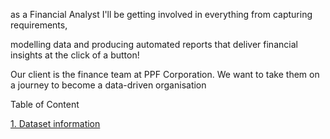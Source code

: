 as a Financial Analyst I'll be getting involved in everything from capturing requirements, 

modelling data and producing automated reports that deliver financial insights at the click of a button! 

Our client is the finance team at PPF Corporation. We want to take them on a journey to become a data-driven organisation

Table of Content

[1. Dataset information](https://github.com/deddyandri/Financial-Reporting-w-Power-BI/wiki)

